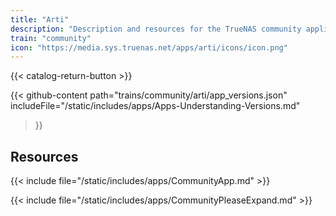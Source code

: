 ```yaml
---
title: "Arti"
description: "Description and resources for the TrueNAS community application called Arti."
train: "community"
icon: "https://media.sys.truenas.net/apps/arti/icons/icon.png"
---
```


{{< catalog-return-button >}}

{{< github-content 
    path="trains/community/arti/app_versions.json"
	includeFile="/static/includes/apps/Apps-Understanding-Versions.md"
>}}

## Resources

{{< include file="/static/includes/apps/CommunityApp.md" >}}

{{< include file="/static/includes/apps/CommunityPleaseExpand.md" >}}

